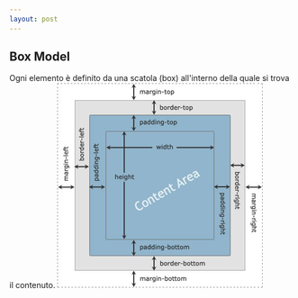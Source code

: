 ```yaml
---
layout: post
---
```


## Box Model
Ogni elemento è definito da una scatola (box) all'interno della quale si trova il contenuto.
![alt text](../images/box-model.jpeg)
